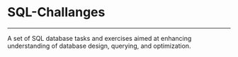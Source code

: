 # SQL-Challanges
---
A set of SQL database tasks and exercises aimed at enhancing understanding of database design, querying, and optimization.
